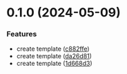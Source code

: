 # 0.1.0 (2024-05-09)


### Features

* create template ([c882ffe](https://github.com/Kshao123/basic-actions-template/commit/c882ffe1a533aacb0903f85634fc336192239b14))
* create template ([da26d81](https://github.com/Kshao123/basic-actions-template/commit/da26d8104f035e0af8ad0823f72bb1fa229f955e))
* create template ([1d668d3](https://github.com/Kshao123/basic-actions-template/commit/1d668d3f29ca109e8c6341db7a0802d876b9b4b1))



